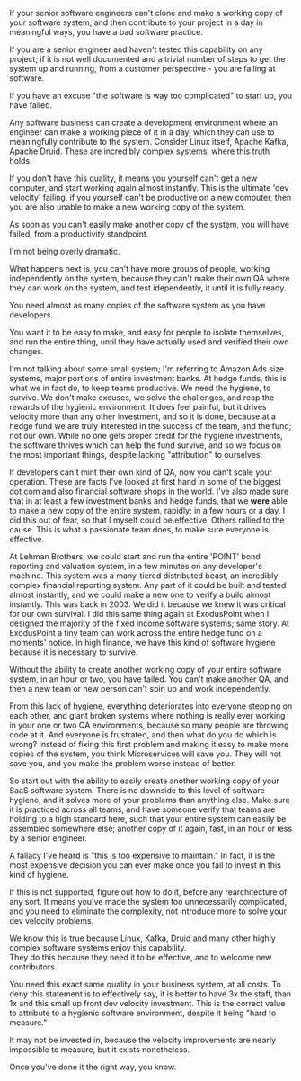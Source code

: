 If your senior software engineers can't clone
and make a working copy of your software system,
and then contribute to your project in a day in meaningful
ways, you have a bad software practice.

If you are a senior engineer and haven't tested
this capability on any project; if it is not well documented
and a trivial number of steps to get the system up and running,
from a customer perspective - you are failing at software.

If you have an excuse "the software is way too complicated"
to start up, you have failed.

Any software business can create a development environment 
where an engineer can make a working piece of it
in a day, which they can use to meaningfully 
contribute to the system.
Consider Linux itself, Apache Kafka, Apache Druid. 
These are incredibly complex systems, where this truth holds.

If you don't have this quality, it means you yourself can't
get a new computer, and start working again almost instantly.
This is the ultimate 'dev velocity' failing, if you yourself can't 
be productive on a new computer, then you are also unable
to make a new working copy of the system.

As soon as you can't easily make another copy of the system,
you will have failed, from a productivity standpoint.  

I'm not being overly dramatic.

What happens next is, you can't have more groups of people,
working independently on the system, because they can't
make their own QA where they can work on the system,
and test idependently, it until it is fully ready.  

You need almost as many copies of the software 
system as you have developers.

You want it to be easy to make, and easy for people to 
isolate themselves, and run the entire thing, until
they have actually used and verified their own changes.

I'm not talking about some small system; I'm referring
to Amazon Ads size systems, major portions of entire
investment banks.  At hedge funds, this is what we in fact do,
to keep teams productive.  We need the hygiene, to survive.
We don't make excuses, we solve the challenges, 
and reap the rewards of the hygienic environment.
It does feel painful, but it drives velocity more than
any other investment, and so it is done, because
at a hedge fund we are truly interested in the success of
the team, and the fund; not our own.  While no one
gets proper credit for the hygiene investments,
the software thrives which can help the fund survive,
and so we focus on the most important things, despite
lacking "attribution" to ourselves.

If developers can't mint their own kind of QA, 
now you can't scale your
operation.  These are facts I've looked at first
hand in some of the biggest dot com and also financial
software shops in the world.  I've also made sure that
in at least a few investment banks and hedge funds,
that we **were** able to make a new copy of the entire system,
rapidly; in a few hours or a day.  I did this out of fear, 
so that I myself could be effective.  Others rallied 
to the cause.
This is what a passionate team does, to make sure everyone
is effective.

At Lehman Brothers, we could start and run the entire 
'POINT' bond reporting and valuation system, in 
a few minutes on any developer's machine.  This system
was a many-tiered distributed beast, an incredibly complex
financial reporting system.  Any part of it
could be built and tested almost instantly, and we could
make a new one to verify a build almost instantly.
This was back in 2003.  We did it because we knew it 
was critical for our own survival.  I did this same thing
again at ExodusPoint when I designed the majority of
the fixed income software systems; same story.
At ExodusPoint a tiny team can
work across the entire hedge fund on a moments' notice.
In high finance, we have this kind of software hygiene
because it is necessary to survive.

Without the ability to create another working copy
of your entire software system, in an hour or two,
you have failed.  You can't make another QA, and then
a new team or new person can't spin up and work
independently.  

From this lack of hygiene, everything deteriorates
into everyone stepping on each other, and giant 
broken systems where nothing is really ever working in 
your one or two QA environments, because so many people
are throwing code at it.  And everyone is frustrated,
and then what do you do which is wrong?  Instead of 
fixing this first problem and making it easy to make
more copies of the system, you think Microservices 
will save you.  They will not save you, and you make
the problem worse instead of better.

So start out with the ability to easily create another
working copy of your SaaS software system.  There is
no downside to this level of software hygiene, and
it solves more of your problems than anything else.
Make sure it is practiced across all teams, and have
someone verify that teams are holding to a high standard
here, such that your entire system can easily be assembled
somewhere else; another copy of it again, fast, in 
an hour or less by a senior engineer.

A fallacy I've heard is "this is too expensive to maintain."
In fact, it is the most expensive decision you can ever make
once you fail to invest in this kind of hygiene.

If this is not supported, figure out how to do it, before
any rearchitecture of any sort.
It means you've made the system too unnecessarily complicated,
and you need to eliminate the complexity, not introduce more
to solve your dev velocity problems.

We know this is true because Linux, Kafka, Druid
and many other highly complex software systems 
enjoy this capability.  
They do this because they need it to be effective,
and to welcome new contributors.  

You need this exact same quality in your business system, at all costs.
To deny this statement is to effectively say, it is better
to have 3x the staff, than 1x and this small up front 
dev velocity investment.  This is the correct value to attribute
to a hygienic software environment, despite it being "hard to measure."

It may not be invested in, because the velocity improvements
are nearly impossible to measure, but it exists nonetheless.

Once you've done it the right way, you know.
